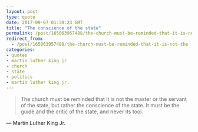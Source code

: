 ```yaml
---
layout: post
type: quote
date: 2017-09-07 01:30:23 GMT
title: "The conscience of the state"
permalink: /post/165063957488/the-church-must-be-reminded-that-it-is-not-the
redirect_from: 
  - /post/165063957488/the-church-must-be-reminded-that-it-is-not-the
categories:
- quotes
- martin luther king jr
- church
- state
- politics
- martin luther king jr.
---
```

<blockquote>The church must be reminded that it is not the master or the servant of the state, but rather the conscience of the state. It must be the guide and the critic of the state, and never its tool.</blockquote>
<p>— Martin Luther King Jr.</p>
